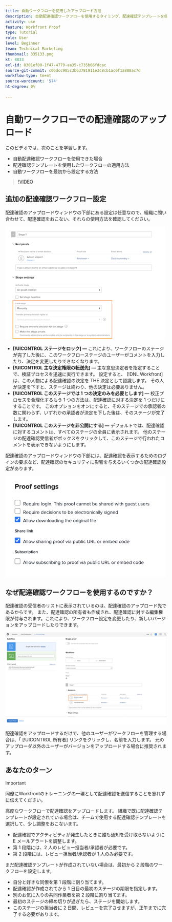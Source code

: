 ```yaml
---
title: 自動ワークフローを使用したアップロード方法
description: 自動配達確認ワークフローを使用するタイミング、配達確認テンプレートを使用してワークフローを適用する方法、自動ワークフローをゼロから設定する方法について説明します。
activity: use
feature: Workfront Proof
type: Tutorial
role: User
level: Beginner
team: Technical Marketing
thumbnail: 335133.png
kt: 8833
exl-id: 8301ef00-1f47-4779-aa35-c735b66fdcac
source-git-commit: c06dcc985c3b63781911e3c8cb1ac0f1a888ac7d
workflow-type: tm+mt
source-wordcount: '574'
ht-degree: 0%

---
```


# 自動ワークフローでの配達確認のアップロード

このビデオでは、次のことを学習します。

* 自動配達確認ワークフローを使用できた場合
* 配達確認テンプレートを使用したワークフローの適用方法
* 自動ワークフローを最初から設定する方法

>[!VIDEO](https://video.tv.adobe.com/v/335133/?quality=12)



## 追加の配達確認ワークフロー設定

配達確認のアップロードウィンドウの下部にある設定は任意なので、組織に問い合わせて、配達確認をおこない、それらの使用方法を確認してください。

![画像 [!UICONTROL 新しい配達確認 ]ウィンドウ [!UICONTROL ステージ設定] ハイライト表示されました。](assets/additional-proof-workflow-settings.png)

* **[!UICONTROL ステージをロック] —** これにより、ワークフローのステージが完了した後に、このワークフローステージのユーザーがコメントを入力したり、決定を変更したりできなくなります。
* **[!UICONTROL 主な決定権限の転送先] —** 主な意思決定者を指定することで、検証プロセスを迅速に実行できます。 設定すると、 [!DNL Workfront] は、この人物による配達確認の決定を THE 決定として認識します。 その人が決定を下すと、ステージは終わり、他の決定は必要ありません。
* **[!UICONTROL このステージでは 1 つの決定のみを必要とします] —** 校正プロセスを合理化するもう 1 つの方法は、配達確認に対する決定を 1 つだけにすることです。 このオプションをオンにすると、そのステージでの承認者の数に関わらず、いずれかの承認者が決定を下した後は、そのステージが完了します。
* **[!UICONTROL このステージを非公開にする] —** デフォルトでは、配達確認に対するコメントは、すべてのステージの全員に表示されます。 他のステージの配達確認受信者がボックスをクリックして、このステージで行われたコメントを表示できないようにします。

配達確認のアップロードウィンドウの下部には、配達確認を表示するためのログインの要求など、配達確認のセキュリティに影響を与えるいくつかの配達確認設定があります。

<!--
Learn more about these in the Proof settings section of the Configure a proof article.
-->

![画像 [!UICONTROL 配達確認の設定] 配達確認のアップロードウィンドウの「 」セクションに表示されます。](assets/additional-proof-workflow-settings-2.png)

<!--
### Learn more
* Automated workflow overview
* Automated workflow stages overview
-->

<!--
### Guides
* Plan an advanced workflow worksheet
-->

## なぜ配達確認ワークフローを使用するのですか？

配達確認の受信者のリストに表示されているのは、配達確認のアップロード先であるからです。 また、配達確認の所有者も作成され、配達確認に対する編集権限が付与されます。これにより、ワークフロー設定を変更したり、新しいバージョンをアップロードしたりできます。

![受信者のリストで、配達確認の所有者がハイライト表示された、配達確認のアップロードウィンドウの画像。](assets/proof-owner.png)

配達確認をアップロードするだけで、他のユーザーがワークフローを管理する場合は、「 [!UICONTROL 所有者] リンクをクリックし、名前を入力します。 元のアップローダ以外のユーザーがバージョンをアップロードする場合に推奨されます。

## あなたのターン

>[!IMPORTANT]
>
>同僚にWorkfrontのトレーニングの一環として配達確認を送信することを忘れずに伝えてください。


高度なワークフローで配達確認をアップロードします。 組織で既に配達確認テンプレートが設定されている場合は、チームで使用する配達確認テンプレートを選択して、少し調整をおこないます。

* 配達確認でアクティビティが発生したときに誰も通知を受け取らないように E メールアラートを調整します。
* 第 1 段階には、2 人のレビュー担当者/承認者が必要です。
* 第 2 段階には、レビュー担当者/承認者が 1 人のみ必要です。

まだ配達確認テンプレートが作成されていない場合は、最初から 2 段階のワークフローを設定します。

* 自分と好きな同僚を第 1 段階に割り当てます。
* 配達確認が作成されてから 1 日目の最初のステージの期限を指定します。
* 別のお気に入りの共同作業者を第 2 段階に割り当てます。
* 最初のステージの締め切りが過ぎたら、ステージを開始します。
* このステージの担当者に 2 日間、レビューを完了させますが、正午までに完了する必要があります。


